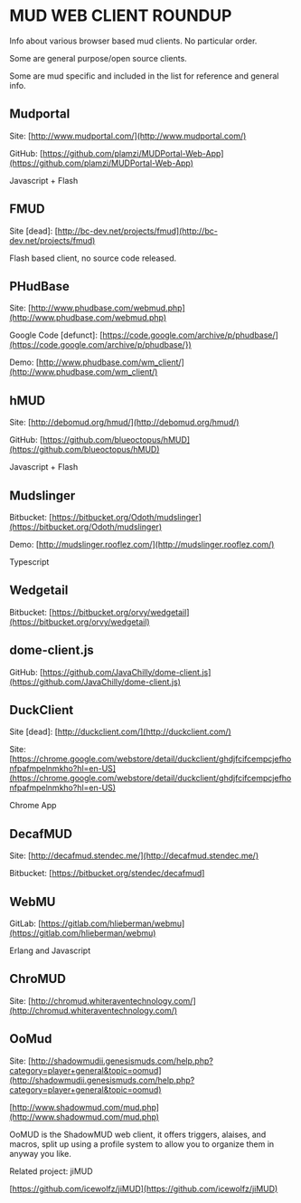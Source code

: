 # MUD WEB CLIENT ROUNDUP #

Info about various browser based mud clients. No particular order. 

Some are general purpose/open source clients.

Some are mud specific and included in the list for reference and general info.

## Mudportal ##
Site: [http://www.mudportal.com/](http://www.mudportal.com/)

GitHub: [https://github.com/plamzi/MUDPortal-Web-App](https://github.com/plamzi/MUDPortal-Web-App)

Javascript + Flash

## FMUD ##
Site [dead]: [http://bc-dev.net/projects/fmud](http://bc-dev.net/projects/fmud)

Flash based client, no source code released.

## PHudBase ##
Site: [http://www.phudbase.com/webmud.php](http://www.phudbase.com/webmud.php)

Google Code [defunct]: [https://code.google.com/archive/p/phudbase/](https://code.google.com/archive/p/phudbase/})

Demo:
[http://www.phudbase.com/wm_client/](http://www.phudbase.com/wm_client/)


## hMUD ##
Site: 
[http://debomud.org/hmud/](http://debomud.org/hmud/)

GitHub: [https://github.com/blueoctopus/hMUD](https://github.com/blueoctopus/hMUD)

Javascript + Flash

## Mudslinger ##
Bitbucket: [https://bitbucket.org/Odoth/mudslinger](https://bitbucket.org/Odoth/mudslinger)

Demo: [http://mudslinger.rooflez.com/](http://mudslinger.rooflez.com/)

Typescript

## Wedgetail ##
Bitbucket: [https://bitbucket.org/orvy/wedgetail](https://bitbucket.org/orvy/wedgetail)

## dome-client.js ##
GitHub: [https://github.com/JavaChilly/dome-client.js](https://github.com/JavaChilly/dome-client.js)

## DuckClient ##
Site [dead]: [http://duckclient.com/](http://duckclient.com/)

Site: [https://chrome.google.com/webstore/detail/duckclient/ghdjfcifcempcjefhonfpafmpelnmkho?hl=en-US](https://chrome.google.com/webstore/detail/duckclient/ghdjfcifcempcjefhonfpafmpelnmkho?hl=en-US)

Chrome App

## DecafMUD ##
Site: [http://decafmud.stendec.me/](http://decafmud.stendec.me/)

Bitbucket: [https://bitbucket.org/stendec/decafmud]

## WebMU ##
GitLab: [https://gitlab.com/hlieberman/webmu](https://gitlab.com/hlieberman/webmu)

Erlang and Javascript

## ChroMUD ##
Site: [http://chromud.whiteraventechnology.com/](http://chromud.whiteraventechnology.com/)

## OoMud ##
Site: [http://shadowmudii.genesismuds.com/help.php?category=player+general&topic=oomud](http://shadowmudii.genesismuds.com/help.php?category=player+general&topic=oomud)

[http://www.shadowmud.com/mud.php](http://www.shadowmud.com/mud.php)

OoMUD is the ShadowMUD web client, it offers triggers, alaises, and macros, 
split up using a profile system to allow you to organize them in anyway you like.

Related project: jiMUD

[https://github.com/icewolfz/jiMUD](https://github.com/icewolfz/jiMUD)
